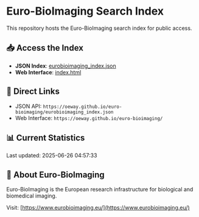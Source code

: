 # Euro-BioImaging Search Index

This repository hosts the Euro-BioImaging search index for public access.

## 📥 Access the Index

- **JSON Index**: [eurobioimaging_index.json](eurobioimaging_index.json)
- **Web Interface**: [index.html](index.html)

## 🔗 Direct Links

- JSON API: `https://oeway.github.io/euro-bioimaging/eurobioimaging_index.json`
- Web Interface: `https://oeway.github.io/euro-bioimaging/`

## 📊 Current Statistics

Last updated: 2025-06-26 04:57:33

## 🔬 About Euro-BioImaging

Euro-BioImaging is the European research infrastructure for biological and biomedical imaging.

Visit: [https://www.eurobioimaging.eu/](https://www.eurobioimaging.eu/)
